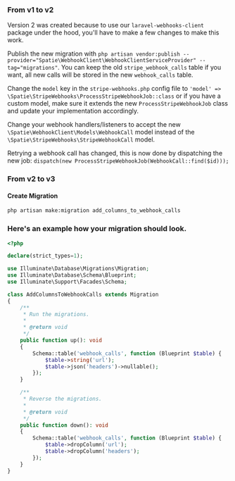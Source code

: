 
### From v1 to v2

Version 2 was created because to use our `laravel-webhooks-client` package under the hood, you'll have to make a few changes to make this work.

Publish the new migration with `php artisan vendor:publish --provider="Spatie\WebhookClient\WebhookClientServiceProvider" --tag="migrations"`. You can keep the old `stripe_webhook_calls` table if you want, all new calls will be stored in the new `webhook_calls` table.

Change the `model` key in the `stripe-webhooks.php` config file to `'model' => \Spatie\StripeWebhooks\ProcessStripeWebhookJob::class` or if you have a custom model, make sure it extends the new `ProcessStripeWebhookJob` class and update your implementation accordingly.

Change your webhook handlers/listeners to accept the new `\Spatie\WebhookClient\Models\WebhookCall` model instead of the `\Spatie\StripeWebhooks\StripeWebhookCall` model.

Retrying a webhook call has changed, this is now done by dispatching the new job: `dispatch(new ProcessStripeWebhookJob(WebhookCall::find($id)));`


### From v2 to v3
#### Create Migration
```bash
php artisan make:migration add_columns_to_webhook_calls
```

###  Here's an example how your migration should look.
```php
<?php

declare(strict_types=1);

use Illuminate\Database\Migrations\Migration;
use Illuminate\Database\Schema\Blueprint;
use Illuminate\Support\Facades\Schema;

class AddColumnsToWebhookCalls extends Migration
{
    /**
     * Run the migrations.
     *
     * @return void
     */
    public function up(): void
    {
        Schema::table('webhook_calls', function (Blueprint $table) {
            $table->string('url');
            $table->json('headers')->nullable();
        });
    }

    /**
     * Reverse the migrations.
     *
     * @return void
     */
    public function down(): void
    {
        Schema::table('webhook_calls', function (Blueprint $table) {
            $table->dropColumn('url');
            $table->dropColumn('headers');
        });
    }
}
```
